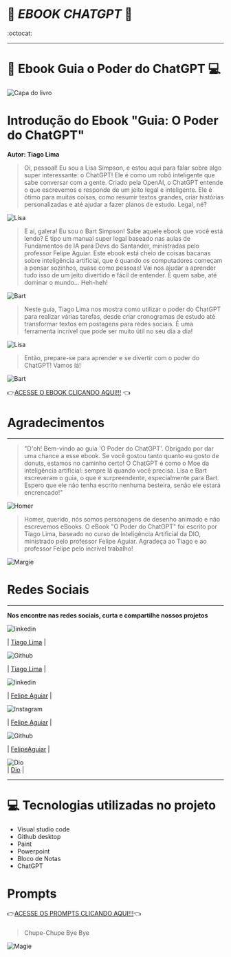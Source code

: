 # :book:  _**EBOOK CHATGPT**_  :book:

:octocat:

***

# :iphone: **Ebook Guia o Poder do ChatGPT** :computer:

![Capa do livro](Imagens/bart%20e%20lisa.png)

# Introdução do Ebook "Guia: O Poder do ChatGPT"

**Autor: Tiago Lima**

>Oi, pessoal! Eu sou a Lisa Simpson, e estou aqui para falar sobre algo super interessante: o ChatGPT! Ele é como um robô inteligente que sabe conversar com a gente. Criado pela OpenAI, o ChatGPT entende o que escrevemos e responde de um jeito legal e inteligente. Ele é ótimo para muitas coisas, como resumir textos grandes, criar histórias personalizadas e até ajudar a fazer planos de estudo. Legal, né?

![Lisa](Imagens/Imagem1.jpg)

>E aí, galera! Eu sou o Bart Simpson! Sabe aquele ebook que você está lendo? É tipo um manual super legal baseado nas aulas de Fundamentos de IA para Devs do Santander, ministradas pelo professor Felipe Aguiar. Este ebook está cheio de coisas bacanas sobre inteligência artificial, que é quando os computadores começam a pensar sozinhos, quase como pessoas! Vai nos ajudar a aprender tudo isso de um jeito divertido e fácil de entender. E quem sabe, até dominar o mundo... Heh-heh!

![Bart](Imagens/Imagem2.jpg)

>Neste guia, Tiago Lima nos mostra como utilizar o poder do ChatGPT para realizar várias tarefas, desde criar cronogramas de estudo até transformar textos em postagens para redes sociais. É uma ferramenta incrível que pode ser muito útil no seu dia a dia!

![Lisa](Imagens/Imagem1.jpg)

>Então, prepare-se para aprender e se divertir com o poder do ChatGPT! Vamos lá!

![Bart](Imagens/Imagem2.jpg)

:point_right:[ACESSE O EBOOK CLICANDO AQUI!!!](<Ebook Guia o poder do ChatGPT em PDF.pdf>) :point_left:

# Agradecimentos 

***

>"D'oh! Bem-vindo ao guia 'O Poder do ChatGPT'. Obrigado por dar uma chance a esse ebook. Se você gostou tanto quanto eu gosto de donuts, estamos no caminho certo! O ChatGPT é como o Moe da inteligência artificial: sempre lá quando você precisa. Lisa e Bart escreveram o guia, o que é surpreendente, especialmente para Bart. Espero que ele não tenha escrito nenhuma besteira, senão ele estará encrencado!"

![Homer](Imagens/Homer.jpg)

> Homer, querido, nós somos personagens de desenho animado e não escrevemos eBooks. O eBook "O Poder do ChatGPT" foi escrito por Tiago Lima, baseado no curso de Inteligência Artificial da DIO, ministrado pelo professor Felipe Aguiar. Agradeça ao Tiago e ao professor Felipe pelo incrível trabalho!

![Margie](Imagens/Marge.jpeg)


# Redes Sociais

***

**Nos encontre nas redes sociais, curta e compartilhe nossos projetos**

![linkedin](Imagens/Logo%20linkedin.jpg)    


|   [Tiago Lima](www.linkedin.com/in/tiago-jose-de-lima-59343b59)   |

![Github](Imagens/GitHub.jpg)    


|   [Tiago Lima](https://github.com/tgojlima)  |    


![linkedin](Imagens/Logo%20linkedin.jpg)    


|   [Felipe Aguiar](https://www.linkedin.com/in/felipeaguiar-exe) | 

![Instagram](Imagens/Logo%20Instagram.jpg)


|   [Felipe Aguiar](https://www.instagram.com/felipeaguiar.exe/) |

![Github](Imagens/GitHub.jpg)   



|   [FelipeAguiar](https://github.com/felipeAguiarCode)     |   



![Dio](Imagens/Logo%20Dio.png)      
| [Dio](https://www.dio.me/en)      |


***

# :computer: Tecnologias utilizadas no projeto 

* Visual studio code 
* Github desktop 
* Paint
* Powerpoint
* Bloco de Notas 
* ChatGPT

###

# Prompts 

:point_right:[ACESSE OS PROMPTS CLICANDO AQUI!!!](#prompts):point_left:

###

> Chupe-Chupe 
> Bye Bye

![Magie](Imagens/Magie.jpg)







